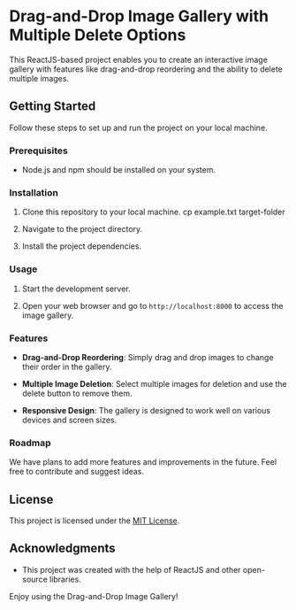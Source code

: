 # Drag-and-Drop Image Gallery with Multiple Delete Options

This ReactJS-based project enables you to create an interactive image gallery with features like drag-and-drop reordering and the ability to delete multiple images.

## Getting Started

Follow these steps to set up and run the project on your local machine.

### Prerequisites

- Node.js and npm should be installed on your system.

### Installation

1. Clone this repository to your local machine.
cp example.txt target-folder


2. Navigate to the project directory.


3. Install the project dependencies.


### Usage

1. Start the development server.


2. Open your web browser and go to `http://localhost:8000` to access the image gallery.

### Features

- **Drag-and-Drop Reordering**: Simply drag and drop images to change their order in the gallery.

- **Multiple Image Deletion**: Select multiple images for deletion and use the delete button to remove them.

- **Responsive Design**: The gallery is designed to work well on various devices and screen sizes.


### Roadmap

We have plans to add more features and improvements in the future. Feel free to contribute and suggest ideas.

## License

This project is licensed under the [MIT License](LICENSE).

## Acknowledgments

- This project was created with the help of ReactJS and other open-source libraries.

Enjoy using the Drag-and-Drop Image Gallery!





